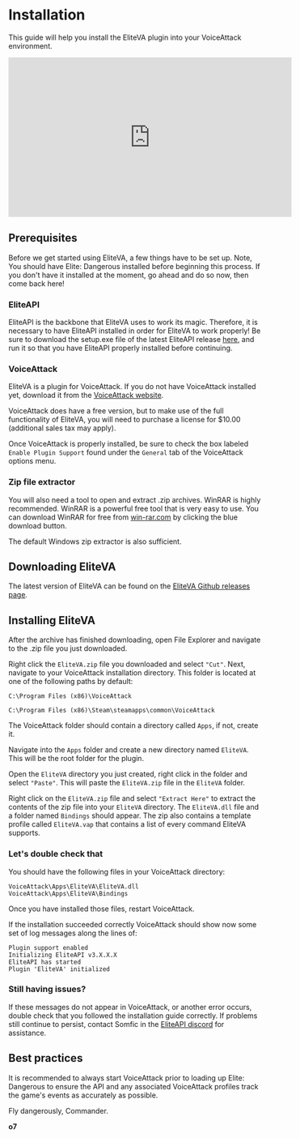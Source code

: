 # Installation
This guide will help you install the EliteVA plugin into your VoiceAttack environment.

<iframe width="560" height="315" src="https://www.youtube.com/embed/W6rGqez2O-U" title="YouTube video player" frameborder="0" allow="accelerometer; autoplay; clipboard-write; encrypted-media; gyroscope; picture-in-picture" allowfullscreen></iframe>

## Prerequisites
Before we get started using EliteVA, a few things have to be set up.
Note, You should have Elite: Dangerous installed before beginning this process. If you don't have it installed at the moment, go ahead and do so now, then come back here!

### EliteAPI
EliteAPI is the backbone that EliteVA uses to work its magic. Therefore, it is necessary to have EliteAPI installed in order for EliteVA to work properly! Be sure to download the setup.exe file of the latest EliteAPI release [here](https://github.com/EliteAPI/EliteAPI/releases/), and run it so that you have EliteAPI properly installed before continuing.

### VoiceAttack
EliteVA is a plugin for VoiceAttack. If you do not have VoiceAttack installed yet, download it from the [VoiceAttack website](https://voiceattack.com/Default.aspx#download-1).

VoiceAttack does have a free version, but to make use of the full functionality of EliteVA, you will need to purchase a license for $10.00 (additional sales tax may apply).

Once VoiceAttack is properly installed, be sure to check the box labeled `Enable Plugin Support` found under the `General` tab of the VoiceAttack options menu.

### Zip file extractor
You will also need a tool to open and extract .zip archives. WinRAR is highly recommended. WinRAR is a powerful free tool that is very easy to use. You can download WinRAR for free from [win-rar.com](https://www.win-rar.com/start.html?&L=0) by clicking the blue download button.

The default Windows zip extractor is also sufficient.

## Downloading EliteVA
The latest version of EliteVA can be found on the [EliteVA Github releases page](https://github.com/EliteAPI/EliteVA/releases).

## Installing EliteVA
After the archive has finished downloading, open File Explorer and navigate to the .zip file you just downloaded.

Right click the `EliteVA.zip` file you downloaded and select `"Cut"`. Next, navigate to your VoiceAttack installation directory. This folder is located at one of the following paths by default:
```
C:\Program Files (x86)\VoiceAttack
```
```
C:\Program Files (x86)\Steam\steamapps\common\VoiceAttack
```

The VoiceAttack folder should contain a directory called `Apps`, if not, create it.

Navigate into the `Apps` folder and create a new directory named `EliteVA`. This will be the root folder for the plugin.

Open the `EliteVA` directory you just created, right click in the folder and select `"Paste"`. This will paste the `EliteVA.zip` file in the `EliteVA` folder.

Right click on the `EliteVA.zip` file and select `"Extract Here"` to extract the contents of the zip file into your `EliteVA` directory. The `EliteVA.dll` file and a folder named `Bindings` should appear. The zip also contains a template profile called `EliteVA.vap` that contains a list of every command EliteVA supports.

### Let's double check that
You should have the following files in your VoiceAttack directory:
```
VoiceAttack\Apps\EliteVA\EliteVA.dll
VoiceAttack\Apps\EliteVA\Bindings
```

Once you have installed those files, restart VoiceAttack.

If the installation succeeded correctly VoiceAttack should show now some set of log messages along the lines of:
```
Plugin support enabled
Initializing EliteAPI v3.X.X.X
EliteAPI has started
Plugin 'EliteVA' initialized
```

### Still having issues?
If these messages do not appear in VoiceAttack, or another error occurs, double check that you followed the installation guide correctly. If problems still continue to persist, contact Somfic in the [EliteAPI discord](https://www.discord.gg/jwpFUPZ) for assistance.

## Best practices
It is recommended to always start VoiceAttack prior to loading up Elite: Dangerous to ensure the API and any associated VoiceAttack profiles track the game's events as accurately as possible.

Fly dangerously, Commander.

**o7**
